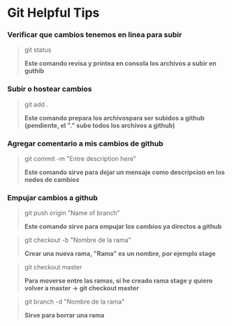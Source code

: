 # Git Helpful Tips

### Verificar que cambios tenemos en linea para subir

> git status
>
> **Este comando revisa y printea en consola los archivos a subir en guthib**

### Subir o hostear cambios

> git add .
>
> **Este comando prepara los archivospara ser subidos a github (pendiente, el "." sube todos los archivos a github)**

### Agregar comentario a mis cambios de github

> git commit -m "Entre description here"
>
> **Este comando sirve para dejar un mensaje como descripcion en los nodos de cambios**

### Empujar cambios a github

> git push origin "Name of branch"
>
> **Este comando sirve para empujar los cambios ya directos a github**

>git checkout -b "Nombre de la rama"
>
> **Crear una nueva rama, "Rama" es un nombre, por ejemplo stage**

>git checkout master
>
> **Para moverse entre las ramas, si he creado rama stage y quiero volver a master -> git checkout master**

>git branch -d "Nombre de la rama"
>
> **Sirve para borrar una rama**
